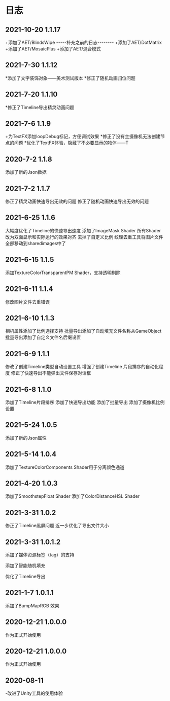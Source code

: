 # 日志
## 2021-10-20 1.1.17
+添加了AET/BlindsWipe
-----补充之前的日志--------
+添加了AET/DotMatrix
+添加了AET/MosaicPlus
+添加了AET/混合模式



## 2021-7-30 1.1.12
*添加了文字装饰对象——美术测试版本
*修正了随机动画归位问题


## 2021-7-20 1.1.10
*修正了Timeline导出精灵动画问题

## 2021-7-6 1.1.9
+为TextFX添加loopDebug标记，方便调试效果
*修正了没有主摄像机无法创建节点的问题
*优化了TextFX体验，隐藏了不必要显示的物体——T


## 2020-7-2 1.1.8
添加了新的Json数据

## 2021-7-2 1.1.7
修正了精灵动画快速导出无效的问题
修正了随机动画快速导出无效的问题


## 2021-6-25 1.1.6
大幅度优化了Timeline的快速导出速度
添加了ImageMask Shader
所有Shader改为双面显示和实际运行的效果对齐
去掉了自定义比例
纹理去重工具将图片文件全部移动到sharedimages中了

## 2021-6-15 1.1.5
添加TextureColorTransparentPM Shader，支持透明剔除

## 2021-6-11 1.1.4
修改图片文件去重错误


## 2021-6-10 1.1.3
相机属性添加了比例选择支持
批量导出添加了自动填充文件名称从GameObject
批量导出添加了自定义文件名后缀设置

## 2021-6-9 1.1.1
修改了创建Timeline类型自动设置工具
增强了创建Timeline 片段排序的自动化程度
修正了快速导出不能弹出文件保存对话框

## 2021-6-8 1.1.0
添加了Timeline片段排序
添加了快速导出功能
添加了批量导出
添加了摄像机比例设置



## 2021-5-24 1.0.5
添加了新的Json属性

## 2021-5-14 1.0.4
添加了TextureColorComponents Shader用于分离颜色通道


## 2021-4-20 1.0.3
添加了SmoothstepFloat Shader
添加了ColorDistanceHSL Shader


## 2021-3-31 1.0.2
修正了Timeline黑屏问题
近一步优化了导出文件大小

## 2021-3-31 1.0.1.2
添加了媒体资源标签（tag）的支持

添加了智能随机填充

优化了Timeline导出


## 2021-1-7 1.0.1.1
添加了BumpMapRGB 效果

## 2020-12-21 1.0.0.0
作为正式开始使用

## 2020-12-21 1.0.0.0
作为正式开始使用

## 2020-08-11
-改进了Unity工具的使用体验
